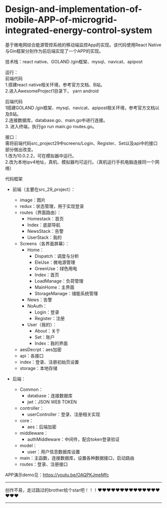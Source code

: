 # Design-and-implementation-of-mobile-APP-of-microgrid-integrated-energy-control-system
基于微电网综合能源管控系统的移动端监控App的实现。该代码使用React Native与Gin框架分别作为前后端实现了一个APP的实现。

技术栈：react native、GOLAND /gin框架、mysql、navicat、apipost  
  
运行：  
前端代码  
1.搭建react native相关环境，参考官方文档、B站。  
2.进入AwesomeProject1目录下， yarn android  

  
后端代码  
1搭建GOLAND /gin框架、mysql、navicat、apipost相关环境，参考官方文档以及B站。  
2.连接数据库，database.go、main.go中进行连接。  
3. 进入终端，执行go run main.go routes.go。  

  
接口：  
需将前端代码src_project29中screens/Login、Register、Set以及api中的接口部分做出改变。  
1.改为10.0.2.2，可在模拟器中运行。  
2.改为本地ipv4地址，真机、模拟器均可运行。（真机运行手机电脑连接同一个网络）  
  
  
代码框架  
- 前端（主要在src_29_project）：  
  - image：图片  
  - redux：状态管理，用于实现登录  
  - routes（界面路由）：  
    - Homestack：首页  
    - Index：底部导航  
    - NewsStack：告警  
    - UserStack：我的  
  - Screens（各界面屏幕）：  
      - Home：  
        - Dispatch：调度与分析  
        - EleUse：微电源管理  
        - GreenUse：绿色用电  
        - Index：首页  
        - LoadManage：负荷管理  
        - MainHome：主界面  
        - StorageManage：储能系统管理  
     -  News：告警  
     - NoAuth：  
        - Login：登录  
        - Register：注册  
     -  User（我的）：  
        - About：关于  
        - Set：账户  
        - Index：我的界面  
   - aesDecrpt：aes加密  
   - api：各接口  
   - index：登录、注册初始页设置  
   - storage：本地存储  
  
- 后端：  
   - Common：  
     -  database：连接数据库  
     -  jwt：JSON WEB TOKEN  
   - controller：  
     -  userController：登录、注册相关实现  
   - core：   
     -  aes：后端加密  
   - middleware：  
     -  authMiddleware：中间件，配合token登录验证  
   - model：  
     -  user：用户信息数据库设置  
   - main：主函数，连接数据库，设置各种数据接口，启动路由  
   - routes：登录、注册接口
  
APP演示demo见：https://youtu.be/OAQPKJmeMfc  
  
******************************************************************************  
创作不易，走过路过的brother给个star吧！！！❤❤❤❤❤❤❤❤❤❤❤❤❤❤❤❤❤  
******************************************************************************
